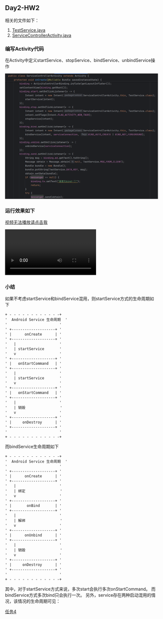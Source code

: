 ## Day2-HW2

相关的文件如下：
1. [TestService.java](https://partner-gitlab.mioffice.cn/nj-trainingcollege/miclassroom240819/androidgroup4/tanzhehao/homework/-/blob/main/day2/app/src/main/java/fan/akua/day2/service/TestService.java)
2. [ServiceControllerActivity.java](https://partner-gitlab.mioffice.cn/nj-trainingcollege/miclassroom240819/androidgroup4/tanzhehao/homework/-/blob/main/day2/app/src/main/aidl/fan/akua/day2/activities/ServiceControllerActivity.java)

### 编写Activity代码

在Activity中定义startService、stopService、bindService、unbindService操作

![Activity代码](pic/76422441705956.png)

### 运行效果如下

[视频无法播放请点击我](https://partner-gitlab.mioffice.cn/nj-trainingcollege/miclassroom240819/androidgroup4/tanzhehao/homework/-/tree/main/day2/pic/20240820_185949.mp4)

<div>
    <video src="pic/20240820_185949.mp4"></video>
</div>

### 小结

如果不考虑startService和bindService混用，则startService方式的生命周期如下

```text
+ - - - - - - - - - - - -+
'  Android Service 生命周期  '
'                        '
' +--------------------+ '
' |      onCreate      | '
' +--------------------+ '
'   |                    '
'   | startService       '
'   v                    '
' +--------------------+ '
' |   onStartCommand   | '
' +--------------------+ '
'   |                    '
'   | startService       '
'   v                    '
' +--------------------+ '
' |   onStartCommand   | '
' +--------------------+ '
'   |                    '
'   | 销毁                '
'   v                    '
' +--------------------+ '
' |     onDestroy      | '
' +--------------------+ '
'                        '
+ - - - - - - - - - - - -+
```

而bindService生命周期如下

```text
+ - - - - - - - - - - - -+
'  Android Service 生命周期  '
'                        '
' +--------------------+ '
' |      onCreate      | '
' +--------------------+ '
'   |                    '
'   | 绑定                '
'   v                    '
' +--------------------+ '
' |       onBind       | '
' +--------------------+ '
'   |                    '
'   | 解绑                '
'   v                    '
' +--------------------+ '
' |      onUnbind      | '
' +--------------------+ '
'   |                    '
'   | 销毁                '
'   v                    '
' +--------------------+ '
' |     onDestroy      | '
' +--------------------+ '
'                        '
+ - - - - - - - - - - - -+
```

其中，对于startService方式来说，多次start会执行多次onStartCommand。
而bindService方式多次bind只会执行一次。
另外，service存在两种启动混用的情况，该情况的生命周期可见：

[任务4](https://partner-gitlab.mioffice.cn/nj-trainingcollege/miclassroom240819/androidgroup4/tanzhehao/homework/-/blob/main/day2/Day2-Train4.md) 
